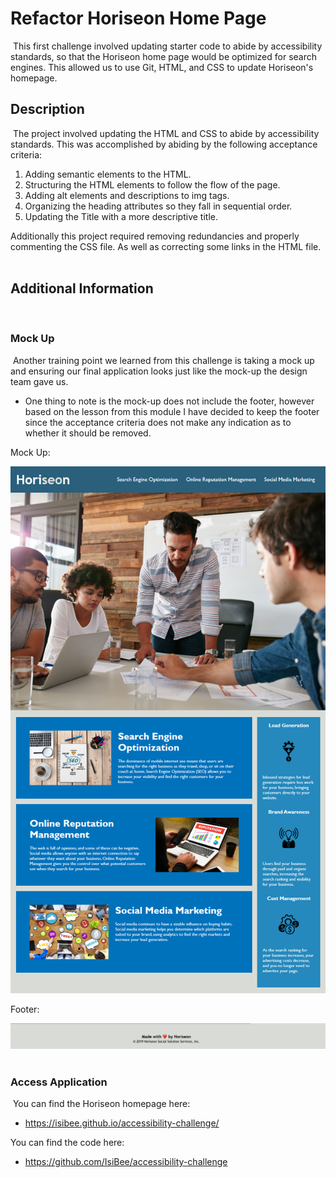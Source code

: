 # Refactor Horiseon Home Page
​
This first challenge involved updating starter code to abide by accessibility standards, so that the Horiseon home page would be optimized for search engines. This allowed us to use Git, HTML, and CSS to update Horiseon's homepage.
​
## Description
​
The project involved updating the HTML and CSS to abide by accessibility standards. This was accomplished by abiding by the following acceptance criteria:
1. Adding semantic elements to the HTML.
2. Structuring the HTML elements to follow the flow of the page.
3. Adding alt elements and descriptions to img tags.
4. Organizing the heading attributes so they fall in sequential order.
5. Updating the Title with a more descriptive title.

Additionally this project required removing redundancies and properly commenting the CSS file. As well as correcting some links in the HTML file.  
​
## Additional Information
​
### Mock Up
​
Another training point we learned from this challenge is taking a mock up and ensuring our final application looks just like the mock-up the design team gave us. 
* One thing to note is the mock-up does not include the footer, however based on the lesson from this module I have decided to keep the footer since the acceptance criteria does not make any indication as to whether it should be removed.

Mock Up:

![Mock up of Horiseon Home Page](./assets/images/Horiseon_MockUp.png?raw=true "MockUp")

Footer:

![Horiseon Footer](./assets/images/HoriseonFooter.png?raw=true "Footer")
​
### Access Application
​
You can find the Horiseon homepage here:
* https://isibee.github.io/accessibility-challenge/

You can find the code here:
* https://github.com/IsiBee/accessibility-challenge
​
